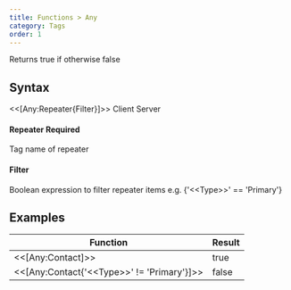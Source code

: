 ```yaml
---
title: Functions > Any
category: Tags
order: 1
---
```


Returns true if otherwise false

## Syntax

&lt;&lt;[Any:Repeater{Filter}]&gt;&gt; <span class="badge platform">Client</span>&nbsp;<span class="badge platform">Server</span>

#### Repeater <span class="badge platform">Required</span>
Tag name of repeater

#### Filter
Boolean expression to filter repeater items e.g. {&apos;&lt;&lt;Type&gt;&gt;&apos; == &apos;Primary&apos;}

## Examples

|Function|Result|
|---|---|
|&lt;&lt;[Any:Contact]&gt;&gt;|true|
|&lt;&lt;[Any:Contact{&apos;&lt;&lt;Type&gt;&gt;&apos; != &apos;Primary&apos;}]&gt;&gt;|false|